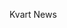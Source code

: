<!DOCTYPE html>
<html lang="en">
<head>
    <meta charset="UTF-8">
    <meta http-equiv="X-UA-Compatible" content="IE=edge">
    <meta name="viewport" content="width=device-width, initial-scale=1.0">
    <title>kvartnews</title>
</head>
<body>
    <div>
        <p>Kvart News</p>
    </div>
</body>
</html>
